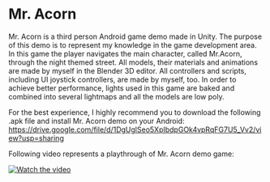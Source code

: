 # Mr. Acorn

Mr. Acorn is a third person Android game demo made in Unity. The purpose of this demo is to represent my knowledge in the game development area. In this game the player navigates the main character, called Mr.Acorn, through the night themed street. All models, their materials  and animations are made by myself in the Blender 3D editor. All controllers and scripts, including UI joystick controllers, are made by myself, too. In order to achieve better performance, lights used in this game are baked and combined into several lightmaps and all the models are low poly. 

For the best experience, I highly recommend you to download the following .apk file and install Mr. Acorn demo on your Android: https://drive.google.com/file/d/1DgUglSeo5XpIbdpGOk4vpRqFG7U5_Vv2/view?usp=sharing

Following video represents a playthrough of Mr. Acorn demo game:

[![Watch the video](https://i9.ytimg.com/vi_webp/1jkrwICEwkQ/mq1.webp?sqp=COzQj5wG&rs=AOn4CLB2VywSVkS5GEV76vq4BHowMLLMPA)](https://www.youtube.com/watch?v=1jkrwICEwkQ)
